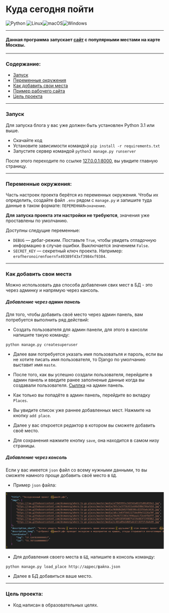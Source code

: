 # Куда сегодня пойти
![Python](https://img.shields.io/badge/python-3670A0?style=for-the-badge&logo=python&logoColor=ffdd54)
![Linux](https://img.shields.io/badge/Linux-FCC624?style=for-the-badge&logo=linux&logoColor=black)![macOS](https://img.shields.io/badge/mac%20os-000000?style=for-the-badge&logo=macos&logoColor=F0F0F0)![Windows](https://img.shields.io/badge/Windows-0078D6?style=for-the-badge&logo=windows&logoColor=white)

___
#### Данная программа запускает [сайт](http://artem228gkrut.pythonanywhere.com/) с популярными местами на карте Москвы.
___
### Содержание:
* [Запуск](https://github.com/Artuom4ik/parsing_online_library#%D0%BA%D0%B0%D0%BA-%D0%BF%D0%BE%D0%BB%D1%8C%D0%B7%D0%BE%D0%B2%D0%B0%D1%82%D1%8C%D1%81%D1%8F-%D1%81%D0%BA%D1%80%D0%B8%D0%BF%D1%82%D0%BE%D0%BC)
* [Переменные окружения]()
* [Как добавить свои места]()
* [Пример рабочего сайта]()
* [Цель проекта](https://github.com/Artuom4ik/parsing_online_library#%D1%86%D0%B5%D0%BB%D1%8C-%D0%BF%D1%80%D0%BE%D0%B5%D0%BA%D1%82%D0%B0)
___
### Запуск

Для запуска блога у вас уже должен быть установлен Python 3.1 или выше.

- Скачайте код
- Установите зависимости командой `pip install -r requirements.txt`
- Запустите сервер командой `python3 manage.py runserver`

После этого переходите по ссылке [127.0.0.1:8000](http://127.0.0.1:8000), вы увидите главную страницу.
___
### Переменные окружения:

Часть настроек проекта берётся из переменных окружения. Чтобы их определить, создайте файл `.env` рядом с `manage.py` и запишите туда данные в таком формате: `ПЕРЕМЕННАЯ=значение`.

**Для запуска проекта эти настройки не требуются**, значения уже проставлены по умолчанию.

Доступны следущие переменные:
- `DEBUG` — дебаг-режим. Поставьте `True`, чтобы увидеть отладочную информацию в случае ошибки. Выключается значением `False`.
- `SECRET_KEY` — секретный ключ проекта. Например: `erofheronoirenfoernfx49389f43xf3984xf9384`.
___
### Как добавить свои места

Можно использовать два способа добавления свих мест в БД - это через админку и напрямую через кансоль.

##### Добавление через админ панель

Для того, чтобы добавить своё место через админ панель, вам потребуется выполнить ряд действий:
 
* Создать пользователя для админ панели, для этого в кансоли напишите такую команду:

```
python manage.py createsuperuser
```

* Далее вам потребуется указать имя пользоватьля и пароль, если вы не хотите писать имя пользователя, то Django по умолчанию выставит имя `maste`.

* После того, как вы успешно создали пользователя, перейдите в админ панель и введите ранее заполненые данные когда вы создавали пользователя. [Сыллка](http://127.0.0.1:8000/admin/) на админ панель.

* Как только вы попадёте в админ панель, перейдите во вкладку `Places`. 

* Вы увидите список уже раннее добавленных мест. Нажмите на кнопку `add place`.

* Далее у вас откроется редактор в котором вы сможете добавить своё место.

* Для сохранения нажмите кнопку `save`, она находится в самом низу страницы.

##### Добавление через консоль

Если у вас имеется `json` файл со всему нужными данными, то вы сможете намного проще добавить своё место в `БД`.

* Пример `json` файла:

![пример](picture/Пример.png)

* Для добавления своего места в `БД`, напишите в консоль команду:

```
python manage.py load_place http://адрес/файла.json
```

* Далее в БД добавиться ваше место.

___
### Цель проекта:
* Код написан в образовательных целях.

